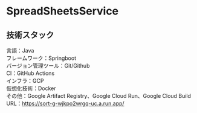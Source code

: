 # SpreadSheetsService

## 技術スタック
言語：Java <br>
フレームワーク：Springboot <br>
バージョン管理ツール：Git/Github <br>
CI：GitHub Actions <br>
インフラ：GCP <br>
仮想化技術：Docker <br>
その他：Google Artifact Registry、Google Cloud Run、Google Cloud Build <br>
URL：https://sort-g-wjkpo2wrgq-uc.a.run.app/ <br>
